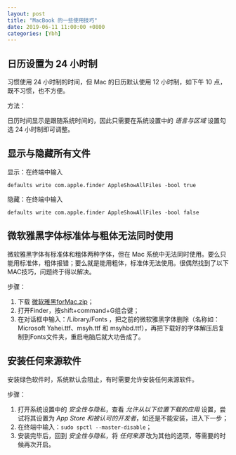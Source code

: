 ```yaml
---
layout: post
title: "MacBook 的一些使用技巧"
date: 2019-06-11 11:00:00 +0800
categories: [Ybh]
---
```


## 日历设置为 24 小时制

习惯使用 24 小时制的时间，但 Mac 的日历默认使用 12 小时制，如下午 10 点，既不习惯，也不方便。

方法：

日历时间显示是跟随系统时间的，因此只需要在系统设置中的 *语言与区域* 设置勾选 24 小时制即可调整。

## 显示与隐藏所有文件

显示：在终端中输入

`defaults write com.apple.finder AppleShowAllFiles -bool true`

隐藏：在终端中输入

`defaults write com.apple.finder AppleShowAllFiles -bool false`

## 微软雅黑字体标准体与粗体无法同时使用

微软雅黑字体有标准体和粗体两种字体，但在 Mac 系统中无法同时使用。要么只能用标准体，粗体报错；要么就是能用粗体，标准体无法使用。很偶然找到了以下MAC技巧，问题终于得以解决。

步骤：

1. 下载 [微软雅黑forMac.zip](http://pan.baidu.com/s/1qWHISLQ)；
2. 打开Finder，按shift+command+G组合键；
3. 在对话框中输入：/Library/Fonts ，把之前的微软雅黑字体删除（名称如：Microsoft Yahei.ttf、msyh.ttf 和 msyhbd.ttf），再把下载好的字体解压后复制到Fonts文件夹，重启电脑后就大功告成了。

## 安装任何来源软件

安装绿色软件时，系统默认会阻止，有时需要允许安装任何来源软件。

步骤：

1. 打开系统设置中的 *安全性与隐私*，查看 *允许从以下位置下载的应用* 设置，尝试将其设置为 *App Store 和被认可的开发者*，如还是不能安装，进入下一步；
2. 在终端中输入：`sudo spctl --master-disable`；
3. 安装完毕后，回到 *安全性与隐私*，将 *任何来源* 改为其他的选项，等需要的时候再次开启。